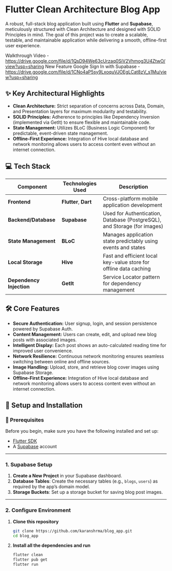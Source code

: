 # Flutter Clean Architecture Blog App

A robust, full-stack blog application built using **Flutter** and **Supabase**, meticulously structured with Clean Architecture and designed with SOLID Principles in mind. The goal of this project was to create a scalable, testable, and maintainable application while delivering a smooth, offline-first user experience.

Walkthrough Video - https://drive.google.com/file/d/1QsD94We63cUrzaq0SiV2Vhmog3U4ZtwO/view?usp=sharing
New Feature Google Sign In with Supabase - https://drive.google.com/file/d/1CNo4aP5sy9LxoquVJOEgLCat8zV_s1Mu/view?usp=sharing

## ✨ Key Architectural Highlights
* **Clean Architecture:** Strict separation of concerns across Data, Domain, and Presentation layers for maximum modularity and testability.
* **SOLID Principles:** Adherence to principles like Dependency Inversion (implemented via GetIt) to ensure flexible and maintainable code.
* **State Management:** Utilizes BLoC (Business Logic Component) for predictable, event-driven state management.
* **Offline-First Experience:** Integration of Hive local database and network monitoring allows users to access content even without an internet connection.

## 💻 Tech Stack
| Component            | Technologies Used       | Description                                                                 |
|-----------------------|-------------------------|-----------------------------------------------------------------------------|
| **Frontend**          | **Flutter**, **Dart**  | Cross-platform mobile application development                               |
| **Backend/Database**  | **Supabase**           | Used for Authentication, Database (PostgreSQL), and Storage (for images)    |
| **State Management**  | **BLoC**               | Manages application state predictably using events and states               |
| **Local Storage**     | **Hive**               | Fast and efficient local key-value store for offline data caching           |
| **Dependency Injection** | **GetIt**           | Service Locator pattern for dependency management                           |

## 🛠️ Core Features

* **Secure Authentication:** User signup, login, and session persistence powered by Supabase Auth.
* **Content Management:** Users can create, edit, and upload new blog posts with associated images.
* **Intelligent Display:** Each post shows an auto-calculated reading time for improved user convenience.
* **Network Resilience:** Continuous network monitoring ensures seamless switching between online and offline sources.
* **Image Handling:** Upload, store, and retrieve blog cover images using Supabase Storage.
* **Offline-First Experience:** Integration of Hive local database and network monitoring allows users to access content even without an internet connection.

## 📁 Setup and Installation

### 📌 Prerequisites
Before you begin, make sure you have the following installed and set up:

- [Flutter SDK](https://docs.flutter.dev/get-started/install)
- A [Supabase](https://supabase.com) account

---

###  1. Supabase Setup
1. **Create a New Project** in your Supabase dashboard.
2. **Database Tables**: Create the necessary tables (e.g., `blogs`, `users`) as required by the app’s domain model.
3. **Storage Buckets**: Set up a storage bucket for saving blog post images.

---

### 2. Configure Environment
1. **Clone this repository**
   ```bash
   git clone https://github.com/karanshrma/blog_app.git
   cd blog_app

2. **Install all the dependencies and run**
   ```bash
   flutter clean
   flutter pub get
   flutter run


